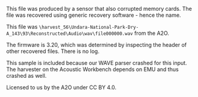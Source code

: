 This file was produced by a sensor that also corrupted memory cards.
The file was recovered using generic recovery software - hence the name.

This file was `\harvest_56\Undara-National-Park-Dry-A_143\93\Reconstructed\Audio\wav\file000000.wav` from the A2O.

The firmware is 3.20, which was determined by inspecting the header of other recovered files.
There is no log.

This sample is included because our WAVE parser crashed for this input.
The harvester on the Acoustic Workbench depends on EMU and thus crashed as well.

Licensed to us by the A2O under CC BY 4.0.